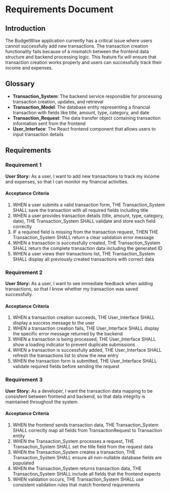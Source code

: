 # Requirements Document

## Introduction

The BudgetWise application currently has a critical issue where users cannot successfully add new transactions. The transaction creation functionality fails because of a mismatch between the frontend data structure and backend processing logic. This feature fix will ensure that transaction creation works properly and users can successfully track their income and expenses.

## Glossary

- **Transaction_System**: The backend service responsible for processing transaction creation, updates, and retrieval
- **Transaction_Model**: The database entity representing a financial transaction with fields like title, amount, type, category, and date
- **Transaction_Request**: The data transfer object containing transaction information sent from the frontend
- **User_Interface**: The React frontend component that allows users to input transaction details

## Requirements

### Requirement 1

**User Story:** As a user, I want to add new transactions to track my income and expenses, so that I can monitor my financial activities.

#### Acceptance Criteria

1. WHEN a user submits a valid transaction form, THE Transaction_System SHALL save the transaction with all required fields including title
2. WHEN a user provides transaction details (title, amount, type, category, date), THE Transaction_System SHALL validate and store each field correctly
3. IF a required field is missing from the transaction request, THEN THE Transaction_System SHALL return a clear validation error message
4. WHEN a transaction is successfully created, THE Transaction_System SHALL return the complete transaction data including the generated ID
5. WHEN a user views their transactions list, THE Transaction_System SHALL display all previously created transactions with correct data

### Requirement 2

**User Story:** As a user, I want to see immediate feedback when adding transactions, so that I know whether my transaction was saved successfully.

#### Acceptance Criteria

1. WHEN a transaction creation succeeds, THE User_Interface SHALL display a success message to the user
2. WHEN a transaction creation fails, THE User_Interface SHALL display the specific error message returned by the backend
3. WHEN a transaction is being processed, THE User_Interface SHALL show a loading indicator to prevent duplicate submissions
4. WHEN a transaction is successfully added, THE User_Interface SHALL refresh the transactions list to show the new entry
5. WHEN the transaction form is submitted, THE User_Interface SHALL validate required fields before sending the request

### Requirement 3

**User Story:** As a developer, I want the transaction data mapping to be consistent between frontend and backend, so that data integrity is maintained throughout the system.

#### Acceptance Criteria

1. WHEN the frontend sends transaction data, THE Transaction_System SHALL correctly map all fields from TransactionRequest to Transaction entity
2. WHEN the Transaction_System processes a request, THE Transaction_System SHALL set the title field from the request data
3. WHEN the Transaction_System creates a transaction, THE Transaction_System SHALL ensure all non-nullable database fields are populated
4. WHEN the Transaction_System returns transaction data, THE Transaction_System SHALL include all fields that the frontend expects
5. WHEN validation occurs, THE Transaction_System SHALL use consistent validation rules that match frontend requirements
